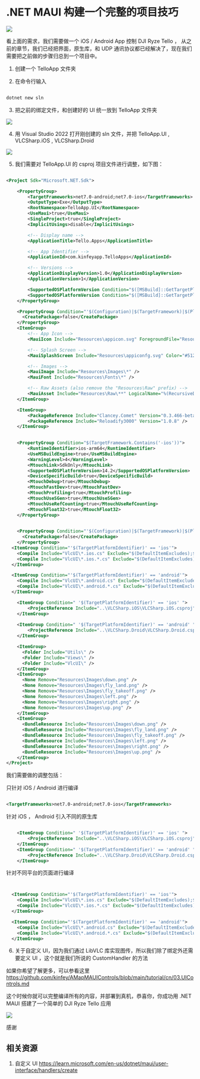 # **.NET MAUI 构建一个完整的项目技巧**

<img src="../imgs/05/01.jpg"/>

看上面的需求，我们需要做一个 iOS / Android App 控制 DJI Ryze Tello ， 从之前的章节，我们已经把界面，原生库，和 UDP 通讯协议都已经解决了，现在我们需要把之前做的步骤归总到一个项目中。

1. 创建一个 TelloApp 文件夹

2. 在命令行输入


```cmd

dotnet new sln

```

3. 把之前的绑定文件，和创建好的 UI 统一放到 TelloApp 文件夹

<img src="../imgs/05/02.png"/>

4. 用 Visual Studio 2022 打开刚创建的 sln 文件，并把 TelloApp.UI , VLCSharp.iOS , VLCSharp.Droid 

<img src="../imgs/05/03.png"/>

5. 我们需要对 TelloApp.UI 的 csproj 项目文件进行调整，如下图：


```xml

<Project Sdk="Microsoft.NET.Sdk">

	<PropertyGroup>
		<TargetFrameworks>net7.0-android;net7.0-ios</TargetFrameworks>
		<OutputType>Exe</OutputType>
		<RootNamespace>TelloApp.UI</RootNamespace>
		<UseMaui>true</UseMaui>
		<SingleProject>true</SingleProject>
		<ImplicitUsings>disable</ImplicitUsings>

		<!-- Display name -->
		<ApplicationTitle>Tello.Apps</ApplicationTitle>

		<!-- App Identifier -->
		<ApplicationId>com.kinfeyapp.TelloApps</ApplicationId>

		<!-- Versions -->
		<ApplicationDisplayVersion>1.0</ApplicationDisplayVersion>
		<ApplicationVersion>1</ApplicationVersion>

		<SupportedOSPlatformVersion Condition="$([MSBuild]::GetTargetPlatformIdentifier('$(TargetFramework)')) == 'ios'">14.2</SupportedOSPlatformVersion>
		<SupportedOSPlatformVersion Condition="$([MSBuild]::GetTargetPlatformIdentifier('$(TargetFramework)')) == 'android'">21.0</SupportedOSPlatformVersion>
	</PropertyGroup>

	<PropertyGroup Condition="'$(Configuration)|$(TargetFramework)|$(Platform)'=='Debug|net7.0-ios|AnyCPU'">
	  <CreatePackage>false</CreatePackage>
	</PropertyGroup>
	<ItemGroup>
		<!-- App Icon -->
		<MauiIcon Include="Resources\appicon.svg" ForegroundFile="Resources\appiconfg.svg" Color="#512BD4" />

		<!-- Splash Screen -->
		<MauiSplashScreen Include="Resources\appiconfg.svg" Color="#512BD4" BaseSize="128,128" />

		<!-- Images -->
		<MauiImage Include="Resources\Images\*" />
		<MauiFont Include="Resources\Fonts\*" />

		<!-- Raw Assets (also remove the "Resources\Raw" prefix) -->
		<MauiAsset Include="Resources\Raw\**" LogicalName="%(RecursiveDir)%(Filename)%(Extension)" />
	</ItemGroup>

	<ItemGroup>
		<PackageReference Include="Clancey.Comet" Version="0.3.466-beta" />
		<PackageReference Include="Reloadify3000" Version="1.0.8" />
	</ItemGroup>

  
	<PropertyGroup Condition="$(TargetFramework.Contains('-ios'))">
        <RuntimeIdentifier>ios-arm64</RuntimeIdentifier>
        <UseMSBuildEngine>true</UseMSBuildEngine>
        <WarningLevel>4</WarningLevel>
        <MtouchLink>SdkOnly</MtouchLink>
        <SupportedOSPlatformVersion>14.2</SupportedOSPlatformVersion>
        <DeviceSpecificBuild>true</DeviceSpecificBuild>
        <MtouchDebug>true</MtouchDebug>
        <MtouchFastDev>true</MtouchFastDev>
        <MtouchProfiling>true</MtouchProfiling>
        <MtouchUseSGen>true</MtouchUseSGen>
        <MtouchUseRefCounting>true</MtouchUseRefCounting>
        <MtouchFloat32>true</MtouchFloat32>
    </PropertyGroup> 

	
	<PropertyGroup Condition="'$(Configuration)|$(TargetFramework)|$(Platform)'=='Release|net7.0-ios|AnyCPU'">
	  <CreatePackage>false</CreatePackage>
	</PropertyGroup>
  <ItemGroup Condition="'$(TargetPlatformIdentifier)' == 'ios'">
    <Compile Include="VlcUI\*.ios.cs" Exclude="$(DefaultItemExcludes);$(DefaultExcludesInProjectFolder)" />
    <Compile Include="VlcUI\*.ios.*.cs" Exclude="$(DefaultItemExcludes);$(DefaultExcludesInProjectFolder)" />
  </ItemGroup>

  <ItemGroup Condition="'$(TargetPlatformIdentifier)' == 'android'">
    <Compile Include="VlcUI\*.android.cs" Exclude="$(DefaultItemExcludes);$(DefaultExcludesInProjectFolder)" />
    <Compile Include="VlcUI\*.android.*.cs" Exclude="$(DefaultItemExcludes);$(DefaultExcludesInProjectFolder)" />
  </ItemGroup>

    <ItemGroup Condition=" '$(TargetPlatformIdentifier)' == 'ios' ">
    	<ProjectReference Include="..\VLCSharp.iOS\VLCSharp.iOS.csproj" /> 
    </ItemGroup>
  
	<ItemGroup Condition=" '$(TargetPlatformIdentifier)' == 'android' ">
		<ProjectReference Include="..\VLCSharp.Droid\VLCSharp.Droid.csproj" /> 
	</ItemGroup>

	<ItemGroup>
	  <Folder Include="Utils\" />
	  <Folder Include="Views\" />
	  <Folder Include="VlcUI\" />
	</ItemGroup>
	<ItemGroup>
	  <None Remove="Resources\Images\down.png" />
	  <None Remove="Resources\Images\fly_land.png" />
	  <None Remove="Resources\Images\fly_takeoff.png" />
	  <None Remove="Resources\Images\left.png" />
	  <None Remove="Resources\Images\right.png" />
	  <None Remove="Resources\Images\up.png" />
	</ItemGroup>
	<ItemGroup>
	  <BundleResource Include="Resources\Images\down.png" />
	  <BundleResource Include="Resources\Images\fly_land.png" />
	  <BundleResource Include="Resources\Images\fly_takeoff.png" />
	  <BundleResource Include="Resources\Images\left.png" />
	  <BundleResource Include="Resources\Images\right.png" />
	  <BundleResource Include="Resources\Images\up.png" />
	</ItemGroup>
</Project>


```

我们需要做的调整包括：

 只针对 iOS / Android 进行编译

```xml

<TargetFrameworks>net7.0-android;net7.0-ios</TargetFrameworks>

```

 针对 iOS ， Android 引入不同的原生库


```xml

    <ItemGroup Condition=" '$(TargetPlatformIdentifier)' == 'ios' ">
    	<ProjectReference Include="..\VLCSharp.iOS\VLCSharp.iOS.csproj" /> 
    </ItemGroup>
	<ItemGroup Condition=" '$(TargetPlatformIdentifier)' == 'android' ">
		<ProjectReference Include="..\VLCSharp.Droid\VLCSharp.Droid.csproj" /> 
	</ItemGroup>

```

 针对不同平台的页面进行编译


```xml


  <ItemGroup Condition="'$(TargetPlatformIdentifier)' == 'ios'">
    <Compile Include="VlcUI\*.ios.cs" Exclude="$(DefaultItemExcludes);$(DefaultExcludesInProjectFolder)" />
    <Compile Include="VlcUI\*.ios.*.cs" Exclude="$(DefaultItemExcludes);$(DefaultExcludesInProjectFolder)" />
  </ItemGroup>

  <ItemGroup Condition="'$(TargetPlatformIdentifier)' == 'android'">
    <Compile Include="VlcUI\*.android.cs" Exclude="$(DefaultItemExcludes);$(DefaultExcludesInProjectFolder)" />
    <Compile Include="VlcUI\*.android.*.cs" Exclude="$(DefaultItemExcludes);$(DefaultExcludesInProjectFolder)" />
  </ItemGroup>

```

6. 关于自定义 UI，因为我们通过 LibVLC 库实现图传，所以我们除了绑定外还需要定义 UI ，这个就是我们所说的 CustomHandler 的方法

如果你希望了解更多，可以参看这里 https://github.com/kinfey/AMapMAUIControls/blob/main/tutorial/cn/03.UIControls.md


这个时候你就可以完整编译所有的内容，并部署到真机，恭喜你，你成功用 .NET MAUI 搭建了一个简单的 DJI Ryze Tello 应用

<img src="./../imgs/05/041.png">

感谢

## **相关资源**

1. 自定义 UI https://learn.microsoft.com/en-us/dotnet/maui/user-interface/handlers/create